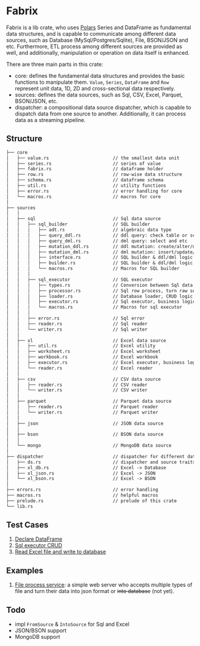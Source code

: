 # Fabrix

Fabrix is a lib crate, who uses [Polars](https://github.com/pola-rs/polars) Series and DataFrame as fundamental data structures, and is capable to communicate among different data sources, such as Database (MySql/Postgres/Sqlite), File, BSON/JSON and etc. Furthermore, ETL process among different sources are provided as well, and additionally, manipulation or operation on data itself is enhanced.

There are three main parts in this crate:

- core: defines the fundamental data structures and provides the basic functions to manipulate them. `Value`, `Series`, `DataFrame` and `Row` represent unit data, 1D, 2D and cross-sectional data respectively.
- sources: defines the data sources, such as Sql, CSV, Excel, Parquet, BSON/JSON, etc.
- dispatcher: a compositional data source dispatcher, which is capable to dispatch data from one source to another. Additionally, it can process data as a streaming pipeline.

## Structure

```txt
├── core
│   ├── value.rs                        // the smallest data unit
│   ├── series.rs                       // series of value
│   ├── fabrix.rs                       // dataframe holder
│   ├── row.rs                          // row-wise data structure
│   ├── schema.rs                       // dataframe schema
│   ├── util.rs                         // utility functions
│   ├── error.rs                        // error handling for core
│   └── macros.rs                       // macros for core
│
├── sources
│   │
│   ├── sql                             // Sql data source
│   │   ├── sql_builder                 // SQL builder
│   │   │   ├── adt.rs                  // algebraic data type
│   │   │   ├── query_ddl.rs            // ddl query: check table or schema
│   │   │   ├── query_dml.rs            // dml query: select and etc
│   │   │   ├── mutation_ddl.rs         // ddl mutation: create/alter/drop table
│   │   │   ├── mutation_dml.rs         // dml mutation: insert/update/delete data
│   │   │   ├── interface.rs            // SQL builder & ddl/dml logic interface
│   │   │   ├── builder.rs              // SQL builder & ddl/dml logic implement
│   │   │   └── macros.rs               // Macros for SQL builder
│   │   │
│   │   ├── sql_executor                // SQL executor
│   │   │   ├── types.rs                // Conversion between Sql data type and Fabrix `Value`
│   │   │   ├── processor.rs            // Sql row process, turn raw sql row into `Vec<Value>` or `Row`
│   │   │   ├── loader.rs               // Database loader, CRUD logic implementation
│   │   │   ├── executor.rs             // Sql executor, business logic implementation
│   │   │   └── macros.rs               // Macros for sql executor
│   │   │
│   │   ├── error.rs                    // Sql error
│   │   ├── reader.rs                   // Sql reader
│   │   └── writer.rs                   // Sql writer
│   │
│   ├── xl                              // Excel data source
│   │   ├── util.rs                     // Excel utility
│   │   ├── worksheet.rs                // Excel worksheet
│   │   ├── workbook.rs                 // Excel workbook
│   │   ├── executor.rs                 // Excel executor, business logic implementation
│   │   └── reader.rs                   // Excel reader
│   │
│   ├── csv                             // CSV data source
│   │   ├── reader.rs                   // CSV reader
│   │   └── writer.rs                   // CSV writer
│   │
│   ├── parquet                         // Parquet data source
│   │   ├── reader.rs                   // Parquet reader
│   │   └── writer.rs                   // Parquet writer
│   │
│   ├── json                            // JSON data source
│   │
│   ├── bson                            // BSON data source
│   │
│   └── mongo                           // MongoDB data source
│
├── dispatcher                          // dispatcher for different data source
│   ├── ds.rs                           // dispatcher and source traits
│   ├── xl_db.rs                        // Excel -> Database
│   ├── xl_json.rs                      // Excel -> JSON
│   └── xl_bson.rs                      // Excel -> BSON
│
├── errors.rs                           // error handling
├── macros.rs                           // helpful macros
├── prelude.rs                          // prelude of this crate
└── lib.rs
```

## Test Cases

1. [Declare DataFrame](./fabrix/tests/declare_df_test.rs)
1. [Sql executor CRUD](./fabrix/tests/sql_executor_test.rs)
1. [Read Excel file and write to database](./fabrix/tests/read_xl_to_db_test.rs)

## Examples

1. [File process service](./examples/file_process_service/src/main.rs): a simple web server who accepts multiple types of file and turn their data into json format or ~~into database~~ (not yet).

## Todo

- impl `FromSource` & `IntoSource` for Sql and Excel
- JSON/BSON support
- MongoDB support
